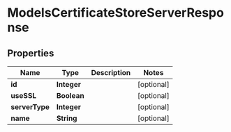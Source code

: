 

# ModelsCertificateStoreServerResponse


## Properties

| Name | Type | Description | Notes |
|------------ | ------------- | ------------- | -------------|
|**id** | **Integer** |  |  [optional] |
|**useSSL** | **Boolean** |  |  [optional] |
|**serverType** | **Integer** |  |  [optional] |
|**name** | **String** |  |  [optional] |



